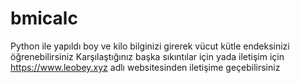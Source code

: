 # bmicalc
Python ile yapıldı boy ve kilo bilginizi girerek vücut kütle endeksinizi öğrenebilirsiniz
Karşılaştığınız başka sıkıntılar için yada iletişim için https://www.leobey.xyz adlı websitesinden iletişime geçebilirsiniz
